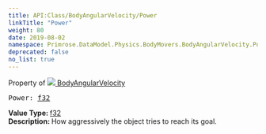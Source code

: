 ```yaml
---
title: API:Class/BodyAngularVelocity/Power
linkTitle: "Power"
weight: 80
date: 2019-08-02
namespace: Primrose.DataModel.Physics.BodyMovers.BodyAngularVelocity.Power
deprecated: false
no_list: true
---
```

Property of <a href="/docs/api-reference/Class/BodyAngularVelocity"><img src="/icons/silk/rocket.png"/>&nbsp;BodyAngularVelocity</a>
<pre class="method-declaration">
Power: <a class="type" href="/docs/api-reference/System/Primitives#single">f32</a></pre>
<b>Value Type: </b>
<a class="type" href="/docs/api-reference/System/Primitives#single">f32</a>
<br/>
<b>Description: </b>
How aggressively the object tries to reach its goal.

